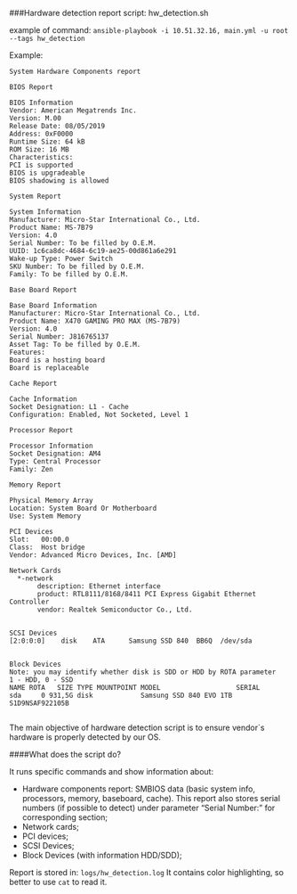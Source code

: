 ###Hardware detection report
script: hw_detection.sh

example of command: `ansible-playbook -i 10.51.32.16, main.yml -u root --tags hw_detection`

Example:

```shell
System Hardware Components report

BIOS Report

BIOS Information
Vendor: American Megatrends Inc.
Version: M.00
Release Date: 08/05/2019
Address: 0xF0000
Runtime Size: 64 kB
ROM Size: 16 MB
Characteristics:
PCI is supported
BIOS is upgradeable
BIOS shadowing is allowed

System Report

System Information
Manufacturer: Micro-Star International Co., Ltd.
Product Name: MS-7B79
Version: 4.0
Serial Number: To be filled by O.E.M.
UUID: 1c6ca8dc-4684-6c19-ae25-00d861a6e291
Wake-up Type: Power Switch
SKU Number: To be filled by O.E.M.
Family: To be filled by O.E.M.

Base Board Report

Base Board Information
Manufacturer: Micro-Star International Co., Ltd.
Product Name: X470 GAMING PRO MAX (MS-7B79)
Version: 4.0
Serial Number: J816765137
Asset Tag: To be filled by O.E.M.
Features:
Board is a hosting board
Board is replaceable

Cache Report

Cache Information
Socket Designation: L1 - Cache
Configuration: Enabled, Not Socketed, Level 1

Processor Report

Processor Information
Socket Designation: AM4
Type: Central Processor
Family: Zen

Memory Report

Physical Memory Array
Location: System Board Or Motherboard
Use: System Memory

PCI Devices
Slot:	00:00.0
Class:	Host bridge
Vendor:	Advanced Micro Devices, Inc. [AMD]

Network Cards
  *-network
       description: Ethernet interface
       product: RTL8111/8168/8411 PCI Express Gigabit Ethernet Controller
       vendor: Realtek Semiconductor Co., Ltd.
       

SCSI Devices
[2:0:0:0]    disk    ATA      Samsung SSD 840  BB6Q  /dev/sda 


Block Devices
Note: you may identify whether disk is SDD or HDD by ROTA parameter
1 - HDD, 0 - SSD
NAME ROTA   SIZE TYPE MOUNTPOINT MODEL                   SERIAL
sda     0 931,5G disk            Samsung SSD 840 EVO 1TB S1D9NSAF922105B


```

The main objective of hardware detection script is to ensure vendor`s hardware is properly detected by our OS.

####What does the script do?

It runs specific commands and show information about:
 - Hardware components report: SMBIOS data
   (basic system info, processors, memory, baseboard, cache). This report also stores serial numbers
   (if possible to detect) under parameter “Serial Number:” for corresponding section;
 - Network cards;
 - PCI devices;
 - SCSI Devices;
 - Block Devices (with information HDD/SDD);

Report is stored in: `logs/hw_detection.log`
It contains color highlighting, so better to use `cat` to read it.